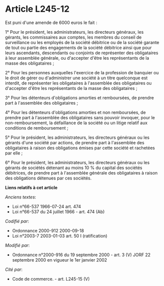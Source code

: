 # Article L245-12

Est puni d'une amende de 6000 euros le fait :

1° Pour le président, les administrateurs, les directeurs généraux, les gérants, les commissaires aux comptes, les membres du
conseil de surveillance ou les employés de la société débitrice ou de la société garante de tout ou partie des engagements de
la société débitrice ainsi que pour leurs ascendants, descendants ou conjoints de représenter des obligataires à leur
assemblée générale, ou d'accepter d'être les représentants de la masse des obligataires ;

2° Pour les personnes auxquelles l'exercice de la profession de banquier ou le droit de gérer ou d'administrer une société à
un titre quelconque est interdit, de représenter les obligataires à l'assemblée des obligataires ou d'accepter d'être les
représentants de la masse des obligataires ;

3° Pour les détenteurs d'obligations amorties et remboursées, de prendre part à l'assemblée des obligataires ;

4° Pour les détenteurs d'obligations amorties et non remboursées, de prendre part à l'assemblée des obligataires sans pouvoir
invoquer, pour le non-remboursement, la défaillance de la société ou un litige relatif aux conditions de remboursement ;

5° Pour le président, les administrateurs, les directeurs généraux ou les gérants d'une société par actions, de prendre part
à l'assemblée des obligataires à raison des obligations émises par cette société et rachetées par elle ;

6° Pour le président, les administrateurs, les directeurs généraux ou les gérants de sociétés détenant au moins 10 % du
capital des sociétés débitrices, de prendre part à l'assemblée générale des obligataires à raison des obligations détenues
par ces sociétés.

**Liens relatifs à cet article**

_Anciens textes_:

  - Loi n°66-537 1966-07-24 art. 474
  - Loi n°66-537 du 24 juillet 1966 - art. 474 (Ab)

_Codifié par_:

  - Ordonnance 2000-912 2000-09-18
  - Loi n°2003-7 2003-01-03 art. 50 I (ratification)

_Modifié par_:

  - Ordonnance n°2000-916 du 19 septembre 2000 - art. 3 (V) JORF 22 septembre 2000 en vigueur le 1er janvier 2002

_Cité par_:

  - Code de commerce. - art. L245-15 (V)
